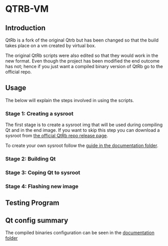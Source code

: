 # QTRB-VM

## Introduction

QtRb is a fork of the original Qtrb but has been changed so that the build takes place on a vm created by virtual box.

The original QtRb scripts were also edited so that they would work in the new format. Even though the project has been modified the end outcome has not; hence if you just want a compiled binary version of QtRb go to the official repo.

## Usage

The below will explain the steps involved in using the scripts.

### Stage 1: Creating a sysroot

The first stage is to create a sysroot img that will be used during compiling Qt and in the end image. If you want to skip this step you can download a sysroot from [the official QtRb repo release page]().

To create your own sysroot follow the [guide in the documentation folder](documentation/creating_sysroot.md).

### Stage 2: Building Qt

### Stage 3: Coping Qt to sysroot

### Stage 4: Flashing new image

## Testing Program



## Qt config summary

The compiled binaries configuration can be seen in the [documentation folder](documentation/qt_configure_summary.md)